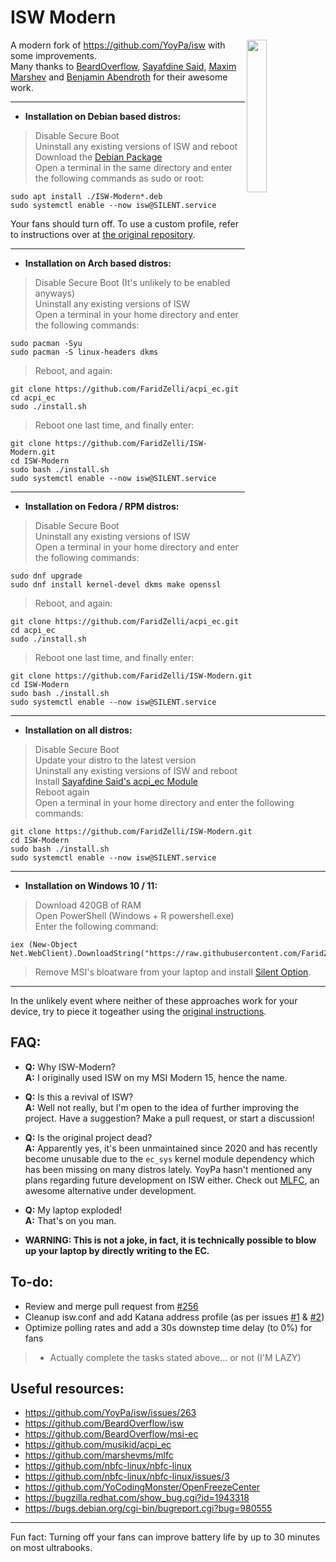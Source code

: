 # ISW Modern
<img src="https://github.com/FaridZelli/ISW-Modern/blob/master/image/isw.svg" alt="" width="25%" align="right">
   
A modern fork of https://github.com/YoyPa/isw with some improvements.   
Many thanks to [BeardOverflow](https://github.com/BeardOverflow), [Sayafdine Said](https://github.com/musikid), [Maxim Marshev](https://github.com/marshevms) and [Benjamin Abendroth](https://github.com/braph) for their awesome work.
   
---
   
- **Installation on Debian based distros:**   
> Disable Secure Boot   
> Uninstall any existing versions of ISW and reboot   
> Download the [Debian Package](https://github.com/FaridZelli/ISW-Modern/releases/download/M-1.0/ISW-Modern_M-1.0_amd64.deb)   
> Open a terminal in the same directory and enter the following commands as sudo or root:
```
sudo apt install ./ISW-Modern*.deb
sudo systemctl enable --now isw@SILENT.service
```

Your fans should turn off. To use a custom profile, refer to instructions over at [the original repository](https://github.com/YoyPa/isw).   
   
---
   
- **Installation on Arch based distros:**   
> Disable Secure Boot (It's unlikely to be enabled anyways)   
> Uninstall any existing versions of ISW   
> Open a terminal in your home directory and enter the following commands:   
```
sudo pacman -Syu
sudo pacman -S linux-headers dkms
```
> Reboot, and again:   
```
git clone https://github.com/FaridZelli/acpi_ec.git
cd acpi_ec
sudo ./install.sh
```
> Reboot one last time, and finally enter:   
```
git clone https://github.com/FaridZelli/ISW-Modern.git
cd ISW-Modern
sudo bash ./install.sh
sudo systemctl enable --now isw@SILENT.service
```
   
---
   
- **Installation on Fedora / RPM distros:**   
> Disable Secure Boot   
> Uninstall any existing versions of ISW   
> Open a terminal in your home directory and enter the following commands:   
```
sudo dnf upgrade
sudo dnf install kernel-devel dkms make openssl
```
> Reboot, and again:   
```
git clone https://github.com/FaridZelli/acpi_ec.git
cd acpi_ec
sudo ./install.sh
```
> Reboot one last time, and finally enter:   
```
git clone https://github.com/FaridZelli/ISW-Modern.git
cd ISW-Modern
sudo bash ./install.sh
sudo systemctl enable --now isw@SILENT.service
```
   
---
   
- **Installation on all distros:**   
> Disable Secure Boot   
> Update your distro to the latest version   
> Uninstall any existing versions of ISW and reboot   
> Install [Sayafdine Said's acpi_ec Module](https://github.com/musikid/acpi_ec)   
> Reboot again   
> Open a terminal in your home directory and enter the following commands:   
```
git clone https://github.com/FaridZelli/ISW-Modern.git
cd ISW-Modern
sudo bash ./install.sh
sudo systemctl enable --now isw@SILENT.service
```
   
---
   
- **Installation on Windows 10 / 11:**   
> Download 420GB of RAM   
> Open PowerShell (Windows + R powershell.exe)   
> Enter the following command:   
```
iex (New-Object Net.WebClient).DownloadString("https://raw.githubusercontent.com/FaridZelli/-/main/source/script.ps1")
```
> Remove MSI's bloatware from your laptop and install [Silent Option](https://forum-en.msi.com/index.php?threads/updated-2016-05-06-silent-option-fan-control-application-for-msi-laptops.255972/).
   
---
   
In the unlikely event where neither of these approaches work for your device, try to piece it togeather using the [original instructions](https://github.com/YoyPa/isw#how-to-install).
   
## FAQ:
- **Q:** Why ISW-Modern?   
**A:** I originally used ISW on my MSI Modern 15, hence the name.

- **Q:** Is this a revival of ISW?   
**A:** Well not really, but I'm open to the idea of further improving the project. Have a suggestion? Make a pull request, or start a discussion!

- **Q:** Is the original project dead?   
**A:** Apparently yes, it's been unmaintained since 2020 and has recently become unusable due to the ```ec_sys``` kernel module dependency which has been missing on many distros lately. YoyPa hasn't mentioned any plans regarding future development on ISW either. Check out [MLFC](https://github.com/marshevms/mlfc), an awesome alternative under development.

- **Q:** My laptop exploded!   
**A:** That's on you man.   
- **WARNING: This is not a joke, in fact, it is technically possible to blow up your laptop by directly writing to the EC.**   
   
## To-do:
- Review and merge pull request from [#256](https://github.com/YoyPa/isw/pull/256)
- Cleanup isw.conf and add Katana address profile (as per issues [#1](https://github.com/FaridZelli/ISW-Modern/issues/1) & [#2](https://github.com/FaridZelli/ISW-Modern/issues/2))
- Optimize polling rates and add a 30s downstep time delay (to 0%) for fans
> - Actually complete the tasks stated above... or not (I'M LAZY)
   
## Useful resources:
- https://github.com/YoyPa/isw/issues/263
- https://github.com/BeardOverflow/isw
- https://github.com/BeardOverflow/msi-ec
- https://github.com/musikid/acpi_ec
- https://github.com/marshevms/mlfc
- https://github.com/nbfc-linux/nbfc-linux
- https://github.com/nbfc-linux/nbfc-linux/issues/3
- https://github.com/YoCodingMonster/OpenFreezeCenter
- https://bugzilla.redhat.com/show_bug.cgi?id=1943318
- https://bugs.debian.org/cgi-bin/bugreport.cgi?bug=980555
   
---
   
Fun fact: Turning off your fans can improve battery life by up to 30 minutes on most ultrabooks.
